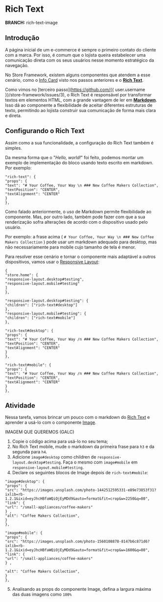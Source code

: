 # Rich Text 

**BRANCH:** rich-text-image

## Introdução

A página inicial de um e-commerce é sempre o primeiro contato do cliente com a marca. Por isso, é comum que o lojista queira estabelecer uma comunicação direta com os seus usuários nesse momento estratégico da navegação. 

No Store Framework, existem alguns componentes que atendem a esse cenário, como o [Info Card](https://vtex.io/docs/components/all/vtex.store-components/info-card) visto nos passos anteriores e o [**Rich Text**](https://vtex.io/docs/components/all/vtex.rich-text/). 

Como vimos no [terceiro passo](https://github.com/{{ user.username }}/store-framework/issues/3), o Rich Text é responsável por transformar textos em elementos HTML, com a grande vantagem de ler em [**Markdown**](https://www.markdownguide.org/). Isso dá ao componente a flexibilidade de aceitar diferentes estruturas de texto, permitindo ao lojista construir sua comunicação de forma mais clara e direta. 

## Configurando o Rich Text

Assim como a sua funcionalidade, a configuração do Rich Text também é simples. 

Da mesma forma que o "*Hello, world!*" foi feito, podemos montar um exemplo de implementação do bloco usando texto escrito em markdown. Por exemplo:

```
"rich-text": {
"props": {
"text": "# Your Coffee, Your Way \n ### New Coffee Makers Collection",
"textPosition": "CENTER",
"textAlignment": "CENTER"
}
},
```

Como falado anteriormente, o uso de Markdown permite flexibilidade ao componente. Mas, por outro lado, também pode fazer com que a sua renderização sofra alterações de acordo com o dispositivo usado pelo usuário. 

Por exemplo: a frase acima ( `# Your Coffee, Your Way \n ### New Coffee Makers Collection` ) pode usar um markdown adequado para desktop, mas não necessariamente para mobile cujo tamanho de tela é menor. 

Para resolver esse cenário e tornar o componente mais adaptável a outros dispositivos, vamos usar o [Responsive Layout](https://vtex.io/docs/components/layout/vtex.responsive-layout):

```
{
"store.home": {
"responsive-layout.desktop#testing",
"responsive-layout.mobile#testing"
]
},

"responsive-layout.desktop#testing": {
"children": ["rich-text#desktop"]
},
"responsive-layout.mobile#testing": {
"children": ["rich-text#mobile"]
},

"rich-text#desktop": {
"props": {
"text": "# Your Coffee, Your Way /n ### New Coffee Makers Collection",
"textPosition": "CENTER",
"textAlignment": "CENTER"
}
},

"rich-text#mobile": {
"props": {
"text": "# Your Coffee, Your Way /n ### New Coffee Makers Collection",
"textPosition": "CENTER",
"textAlignment": "CENTER"
}
},
```

## Atividade

Nessa tarefa, vamos brincar um pouco com o markdown do [Rich Text](https://vtex.io/docs/components/all/vtex.rich-text/) e aprender a usá-lo com o componente [Image](https://vtex.io/docs/components/all/vtex.store-components/image).

IMAGEM QUE QUEREMOS  (GALC)

1. Copie o código acima para usá-lo no seu tema;
2. No Rich Text mobile, mude o markdown da primeira frase para `h3` e da segunda para `h4`. 
3. Adicione `image#desktop` como children de `responsive-layout.desktop#testing`. Faça o mesmo com `image#mobile`  em `responsive-layout.mobile#testing`. 
4. Declare os seguintes blocos de Image depois de `rich-text#mobile`: 

```
"image#desktop": {
"props": {
"src": "https://images.unsplash.com/photo-1442512595331-e89e73853f31?ixlib=rb-1.2.1&ixid=eyJhcHBfaWQiOjEyMDd9&auto=format&fit=crop&w=2250&q=80",
"link": {
"url": "/small-appliances/coffee-makers"
} ,
"alt": "Coffee Makers Collection",
}
},

"image#mobile": {
"props": {
"src": "https://images.unsplash.com/photo-1560108878-8147b6c871d6?ixlib=rb-1.2.1&ixid=eyJhcHBfaWQiOjEyMDd9&auto=format&fit=crop&w=1600&q=80",
"link": {
"url": "/small-appliances/coffee-makers"
} ,

"alt": "Coffee Makers Collection",
}
},
```

5. Analisando as props do componente Image, defina a largura máxima das duas imagens como `100%`
